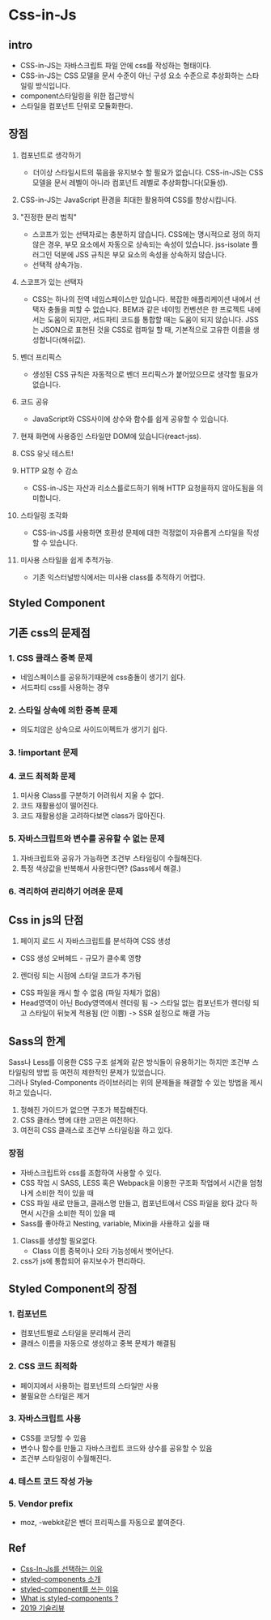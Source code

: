 # Css-in-Js


## intro
- CSS-in-JS는 자바스크립트 파일 안에 css를 작성하는 형태이다.
- CSS-in-JS는 CSS 모델을 문서 수준이 아닌 구성 요소 수준으로 추상화하는 스타일링 방식입니다. 
- component스타일링을 위한 접근방식
- 스타일을 컴포넌트 단위로 모듈화한다.


## 장점

1. 컴포넌트로 생각하기
    -  더이상 스타일시트의 묶음을 유지보수 할 필요가 없습니다. CSS-in-JS는 CSS 모델을 문서 레벨이 아니라 컴포넌트 레벨로 추상화합니다(모듈성).
2. CSS-in-JS는 JavaScript 환경을 최대한 활용하여 CSS를 향상시킵니다.
3. "진정한 분리 법칙"
    - 스코프가 있는 선택자로는 충분하지 않습니다. CSS에는 명시적으로 정의 하지 않은 경우, 부모 요소에서 자동으로 상속되는 속성이 있습니다. jss-isolate 플러그인 덕분에 JSS 규칙은 부모 요소의 속성을 상속하지 않습니다.
    - 선택적 상속가능.
4. 스코프가 있는 선택자
    - CSS는 하나의 전역 네임스페이스만 있습니다. 복잡한 애플리케이션 내에서 선택자 충돌을 피할 수 없습니다. BEM과 같은 네이밍 컨벤션은 한 프로젝트 내에서는 도움이 되지만, 서드파티 코드를 통합할 때는 도움이 되지 않습니다. JSS는 JSON으로 표현된 것을 CSS로 컴파일 할 때, 기본적으로 고유한 이름을 생성합니다(해쉬값).
5. 벤더 프리픽스
    - 생성된 CSS 규칙은 자동적으로 벤더 프리픽스가 붙어있으므로 생각할 필요가 없습니다.
6. 코드 공유
    - JavaScript와 CSS사이에 상수와 함수를 쉽게 공유할 수 있습니다.
7. 현재 화면에 사용중인 스타일만 DOM에 있습니다(react-jss).
8. CSS 유닛 테스트!

9. HTTP 요청 수 감소
    -  CSS-in-JS는 자산과 리소스를로드하기 위해 HTTP 요청을하지 않아도됨을 의미합니다.
10. 스타일링 조각화 
    -  CSS-in-JS를 사용하면 호환성 문제에 대한 걱정없이 자유롭게 스타일을 작성할 수 있습니다.
11. 미사용 스타일을 쉽게 추적가능.
    - 기존 익스터널방식에서는 미사용 class를 추적하기 어렵다.


## Styled Component


## 기존 css의 문제점


### 1. CSS 클래스 중복 문제
- 네임스페이스를 공유하기때문에 css충돌이 생기기 쉽다.
- 서드파티 css를 사용하는 경우 
### 2. 스타일 상속에 의한 중복 문제
- 의도치않은 상속으로 사이드이펙트가 생기기 쉽다.

### 3. !important 문제

### 4. 코드 최적화 문제
1. 미사용 Class를 구분하기 어려워서 지울 수 없다.
2. 코드 재활용성이 떨어진다. 
3. 코드 재활용성을 고려하다보면 class가 많아진다.

### 5. 자바스크립트와 변수를 공유할 수 없는 문제
1. 자바크립트와 공유가 가능하면 조건부 스타일링이 수월해진다.  
2. 특정 색상값을 반복해서 사용한다면? (Sass에서 해결.)

### 6. 격리하여 관리하기 어려운 문제


## Css in js의 단점

1. 페이지 로드 시 자바스크립트를 분석하여 CSS 생성
- CSS 생성 오버헤드 - 규모가 클수록 영향
2. 렌더링 되는 시점에 스타일 코드가 추가됨
- CSS 파일을 캐시 할 수 없음 (파일 자체가 없음)
- Head영역이 아닌 Body영역에서 렌더링 됨 -> 스타일 없는 컴포넌트가 렌더링 되고 스타일이 뒤늦게 적용됨 (안 이쁨) -> SSR 설정으로 해결 가능



## Sass의 한계
Sass나 Less를 이용한 CSS 구조 설계와 같은 방식들이 유용하기는 하지만 조건부 스타일링의 방법 등 여전히 제한적인 문제가 있었습니다.  
그러나 Styled-Components 라이브러리는 위의 문제들을 해결할 수 있는 방법을 제시하고 있습니다.


1. 정해진 가이드가 없으면 구조가 복잡해진다.
2. CSS 클래스 명에 대한 고민은 여전하다.
3. 여전히 CSS 클래스로 조건부 스타일링을 하고 있다.

### 장점
- 자바스크립트와 css를 조합하여 사용할 수 있다.
- CSS 작업 시 SASS, LESS 혹은 Webpack을 이용한 구조화 작업에서 시간을 엄청나게 소비한 적이 있을 때
- CSS 파일 새로 만들고, 클래스명 만들고, 컴포넌트에서 CSS 파일을 왔다 갔다 하면서 시간을 소비한 적이 있을 때
- Sass를 좋아하고 Nesting, variable, Mixin을 사용하고 싶을 때

1. Class를 생성할 필요없다.
    - Class 이름 중복이나 오타 가능성에서 벗어난다.
2. css가 js에 통합되어 유지보수가 편리하다.
    

## Styled Component의 장점

### 1. 컴포넌트
- 컴포넌트별로 스타일을 분리해서 관리
- 클래스 이름을 자동으로 생성하고 중복 문제가 해결됨
### 2. CSS 코드 최적화
- 페이지에서 사용하는 컴포넌트의 스타일만 사용
- 불필요한 스타일은 제거
### 3. 자바스크립트 사용
- CSS를 코딩할 수 있음
- 변수나 함수를 만들고 자바스크립트 코드와 상수를 공유할 수 있음
- 조건부 스타일링이 수월해진다.
### 4. 테스트 코드 작성 가능
### 5. Vendor prefix
- moz, -webkit같은 벤더 프리픽스를 자동으로 붙여준다.




## Ref
- [Css-In-Js를 선택하는 이유](https://d0gf00t.tistory.com/22)
- [styled-components 소개](https://blog.nerdfactory.ai/2019/10/25/react-styled-components.html)
- [styled-component를 쓰는 이유](https://analogcoding.tistory.com/181)
- [What is styled-components ?](https://medium.com/@lee.ellen0814/styled-components-b90710b05e22)
- [2019 기술리뷰](https://subicura.com/2020/01/07/2019-dev-summary.html)